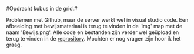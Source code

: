 #Opdracht kubus in de grid.#

Problemen met Github, maar de server werkt wel in visual studio code. Een afbeelding met bewijsmateriaal is terug te vinden in de 'img' map met de naam 'Bewijs.png'.
Alle code en bestanden zijn verder wel geüpload en terug te vinden in de [reprository](https://github.com/NickLardenoije/assignment-lined-cube). Mochten er nog vragen zijn hoor ik het graag.
